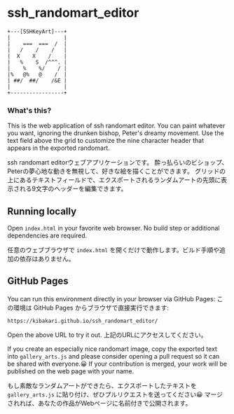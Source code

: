 # ssh_randomart_editor

```
+---[SSHKeyArt]---+  
|                 |  
|    ===  ===  /  |  
|   /    /    /   |  
|  X    X    /    |  
|   %    S  /^^^. |  
|    %    %/    / |  
|%   @%   @    /  |  
| ##/  ##/    /&E |  
|                 |  
+-----------------+
```

### What's this?
This is the web application of ssh randomart editor.
You can paint whatever you want, ignoring the drunken bishop, Peter's dreamy movement.
Use the text field above the grid to customize the nine character header that appears in the exported randomart.

ssh randomart editorウェブアプリケーションです。
酔っ払らいのビショップ、Peterの夢心地な動きを無視して、好きな絵を描くことができます。
グリッドの上にあるテキストフィールドで、エクスポートされるランダムアートの先頭に表示される9文字のヘッダーを編集できます。

## Running locally
Open `index.html` in your favorite web browser. No build step or additional dependencies are required.

任意のウェブブラウザで `index.html` を開くだけで動作します。ビルド手順や追加の依存はありません。

## GitHub Pages
You can run this environment directly in your browser via GitHub Pages:
この環境は GitHub Pages からブラウザで直接実行できます:
```
https://kibakari.github.io/ssh_randomart_editor/
```
Open the above URL to try it out.
上記のURLにアクセスしてください。

If you create an especially nice randomart image, copy the exported text into `gallery_arts.js` and please consider opening a pull request so it can be shared with everyone.😀
If your contribution is merged, your work will be published on the web page with your name.

もし素敵なランダムアートができたら、エクスポートしたテキストを `gallery_arts.js` に貼り付け、ぜひプルリクエストを送ってください😀
マージされれば、あなたの作品がWebページに名前付きで公開されます。
